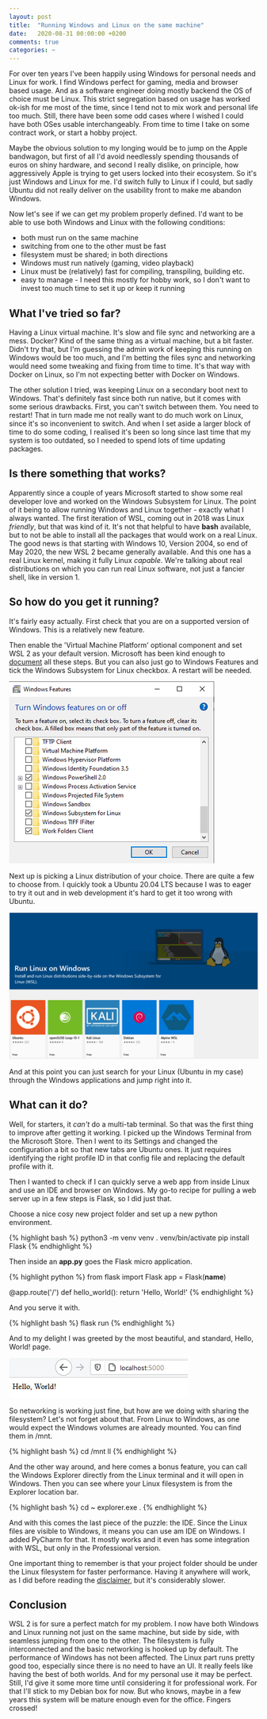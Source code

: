 ```yaml
---
layout: post
title:  "Running Windows and Linux on the same machine"
date:   2020-08-31 00:00:00 +0200
comments: true
categories: ~
---
```

For over ten years I've been happily using Windows for personal needs and Linux for work. I find Windows perfect for gaming, media and browser based usage. And as a software engineer doing mostly backend the OS of choice must be Linux. This strict segregation based on usage has worked ok-ish for me most of the time, since I tend not to mix work and personal life too much. Still, there have been some odd cases where I wished I could have both OSes usable interchangeably. From time to time I take on some contract work, or start a hobby project.

Maybe the obvious solution to my longing would be to jump on the Apple bandwagon, but first of all I'd avoid needlessly spending thousands of euros on shiny hardware, and second I really dislike, on principle, how aggressively Apple is trying to get users locked into their ecosystem. So it's just Windows and Linux for me. I'd switch fully to Linux if I could, but sadly Ubuntu did not really deliver on the usability front to make me abandon Windows.

Now let's see if we can get my problem properly defined. I'd want to be able to use both Windows and Linux with the following conditions:
- both must run on the same machine
- switching from one to the other must be fast
- filesystem must be shared; in both directions
- Windows must run natively (gaming, video playback)
- Linux must be (relatively) fast for compiling, transpiling, building etc.
- easy to manage - I need this mostly for hobby work, so I don't want to invest too much time to set it up or keep it running

## What I've tried so far?

Having a Linux virtual machine. It's slow and file sync and networking are a mess. Docker? Kind of the same thing as a virtual machine, but a bit faster. Didn't try that, but I'm guessing the admin work of keeping this running on Windows would be too much, and I'm betting the files sync and networking would need some tweaking and fixing from time to time. It's that way with Docker on Linux, so I'm not expecting better with Docker on Windows.

The other solution I tried, was keeping Linux on a secondary boot next to Windows. That's definitely fast since both run native, but it comes with some serious drawbacks. First, you can't switch between them. You need to restart! That in turn made me not really want to do much work on Linux, since it's so inconvenient to switch. And when I set aside a larger block of time to do some coding, I realised it's been so long since last time that my system is too outdated, so I needed to spend lots of time updating packages.

## Is there something that works?

Apparently since a couple of years Microsoft started to show some real developer love and worked on the Windows Subsystem for Linux. The point of it being to allow running Windows and Linux together - exactly what I always wanted. The first iteration of WSL, coming out in 2018 was Linux _friendly_, but that was kind of it. It's not that helpful to have **bash** available, but to not be able to install all the packages that would work on a real Linux. The good news is that starting with Windows 10, Version 2004, so end of May 2020, the new WSL 2 became generally available. And this one has a real Linux kernel, making it fully Linux _capable_. We're talking about real distributions on which you can run real Linux software, not just a fancier shell, like in version 1.

## So how do you get it running?

It's fairly easy actually. First check that you are on a supported version of Windows. This is a relatively new feature.

Then enable the 'Virtual Machine Platform' optional component and set WSL 2 as your default version. Microsoft has been kind enough to [document](https://docs.microsoft.com/en-us/windows/wsl/install-win10) all these steps. But you can also just go to Windows Features and tick the Windows Subsystem for Linux checkbox. A restart will be needed.

![Check the WSL box](/assets/wsl2/wsl-box.png)

Next up is picking a Linux distribution of your choice. There are quite a few to choose from. I quickly took a Ubuntu 20.04 LTS because I was to eager to try it out and in web development it's hard to get it too wrong with Ubuntu.

![Linux distributions](/assets/wsl2/linux-distros.png)

And at this point you can just search for your Linux (Ubuntu in my case) through the Windows applications and jump right into it.

## What can it do?

Well, for starters, it _can't_ do a multi-tab terminal. So that was the first thing to improve after getting it working. I picked up the Windows Terminal from the Microsoft Store. Then I went to its Settings and changed the configuration a bit so that new tabs are Ubuntu ones. It just requires identifying the right profile ID in that config file and replacing the default profile with it.

Then I wanted to check if I can quickly serve a web app from inside Linux and use an IDE and browser on Windows. My go-to recipe for pulling a web server up in a few steps is Flask, so I did just that.

Choose a nice cosy new project folder and set up a new python environment.

{% highlight bash %}
python3 -m venv venv
. venv/bin/activate
pip install Flask
{% endhighlight %}

Then inside an **app.py** goes the Flask micro application.

{% highlight python %}
from flask import Flask
app = Flask(__name__)

@app.route('/')
def hello_world():
    return 'Hello, World!'
{% endhighlight %}

And you serve it with.

{% highlight bash %}
flask run
{% endhighlight %}

And to my delight I was greeted by the most beautiful, and standard, Hello, World! page.

![Hello, World! in browser](/assets/wsl2/hello-world.png)

So networking is working just fine, but how are we doing with sharing the filesystem? Let's not forget about that. From Linux to Windows, as one would expect the Windows volumes are already mounted. You can find them in /mnt.

{% highlight bash %}
cd /mnt
ll
{% endhighlight %}

And the other way around, and here comes a bonus feature, you can call the Windows Explorer directly from the Linux terminal and it will open in Windows. Then you can see where your Linux filesystem is from the Explorer location bar.

{% highlight bash %}
cd ~
explorer.exe .
{% endhighlight %}

And with this comes the last piece of the puzzle: the IDE. Since the Linux files are visible to Windows, it means you can use am IDE on Windows. I added PyCharm for that. It mostly works and it even has some integration with WSL, but only in the Professional version.

One important thing to remember is that your project folder should be under the Linux filesystem for faster performance. Having it anywhere will work, as I did before reading the [disclaimer](https://docs.microsoft.com/en-us/windows/wsl/compare-versions#use-the-linux-file-system-for-faster-performance), but it's considerably slower.

## Conclusion

WSL 2 is for sure a perfect match for my problem. I now have both Windows and Linux running not just on the same machine, but side by side, with seamless jumping from one to the other. The filesystem is fully interconnected and the basic networking is hooked up by default. The performance of Windows has not been affected. The Linux part runs pretty good too, especially since there is no need to have an UI. It really feels like having the best of both worlds. And for my personal use it may be perfect. Still, I'd give it some more time until considering it for professional work. For that I'll stick to my Debian box for now. But who knows, maybe in a few years this system will be mature enough even for the office. Fingers crossed!

